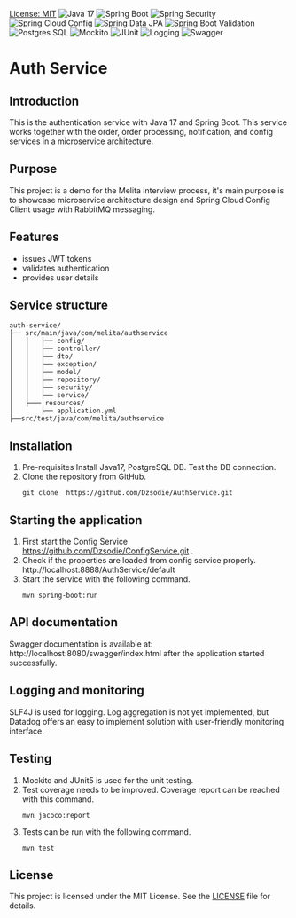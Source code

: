 [License: MIT](https://img.shields.io/badge/License-MIT-yellow.svg)
![Java 17](https://img.shields.io/badge/Java-17-007396?style=for-the-badge&logo=openjdk)
![Spring Boot](https://img.shields.io/badge/Spring%20Boot-2.7+-6DB33F?style=for-the-badge&logo=springboot)
![Spring Security](https://img.shields.io/badge/Spring%20Security-Secure-6DB33F?style=for-the-badge&logo=springsecurity)
![Spring Cloud Config](https://img.shields.io/badge/Spring%20Cloud%20Config-Client-6DB33F?style=for-the-badge&logo=spring)
![Spring Data JPA](https://img.shields.io/badge/Spring%20Data%20JPA-Repository-6DB33F?style=for-the-badge&logo=spring)
![Spring Boot Validation](https://img.shields.io/badge/Spring%20Boot-Validation-6DB33F?style=for-the-badge&logo=spring)
![Postgres SQL](https://img.shields.io/badge/PostgreSQL-Database-336791?style=for-the-badge&logo=postgresql)
![Mockito](https://img.shields.io/badge/Mockito-Testing-green?style=for-the-badge&logo=java)
![JUnit](https://img.shields.io/badge/JUnit-5-25A162?style=for-the-badge&logo=junit5)
![Logging](https://img.shields.io/badge/Logging-SLF4J%20%2F%20Logback-blue?style=for-the-badge&logo=java)
![Swagger](https://img.shields.io/badge/Swagger-API%20Docs-green?style=for-the-badge&logo=swagger)

# Auth Service
## Introduction
This is the authentication service with Java 17 and Spring Boot. This service works together with the order, order processing, notification, and config services in a microservice architecture.
## Purpose
This project is a demo for the Melita interview process, it's main purpose is to showcase microservice architecture design and Spring Cloud Config Client usage with RabbitMQ messaging.
## Features
- issues JWT tokens 
- validates authentication 
- provides user details
## Service structure
```
auth-service/
├── src/main/java/com/melita/authservice
│   │   ├── config/
│   │   ├── controller/
│   │   ├── dto/
│   │   ├── exception/
│   │   ├── model/
│   │   ├── repository/
│   │   ├── security/
│   │   ├── service/
│   ├─── resources/
│       ├── application.yml
├──src/test/java/com/melita/authservice
```
## Installation
1. Pre-requisites
   Install Java17, PostgreSQL DB. Test the DB connection.
2. Clone the repository from GitHub.
    ```shell
    git clone  https://github.com/Dzsodie/AuthService.git
    ```
## Starting the application
1. First start the Config Service https://github.com/Dzsodie/ConfigService.git .
2. Check if the properties are loaded from config service properly.
   http://localhost:8888/AuthService/default
3. Start the service with the following command.
    ```shell
    mvn spring-boot:run
    ```
## API documentation
Swagger documentation is available at: http://localhost:8080/swagger/index.html after the application started successfully.
## Logging and monitoring
SLF4J is used for logging.
Log aggregation is not yet implemented, but Datadog offers an easy to implement solution with user-friendly monitoring interface.
## Testing
1. Mockito and JUnit5 is used for the unit testing.
2. Test coverage needs to be improved. Coverage report can be reached with this command.
    ```shell
    mvn jacoco:report
    ```
3. Tests can be run with the following command.
    ```shell
    mvn test
    ```
## License
This project is licensed under the MIT License. See the [LICENSE](LICENSE) file for details.
